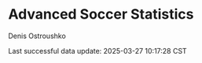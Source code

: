 # Advanced Soccer Statistics
Denis Ostroushko

<!-- gfm -->

Last successful data update: 2025-03-27 10:17:28 CST
